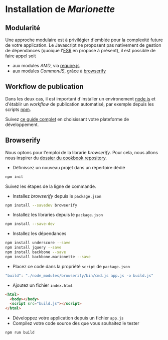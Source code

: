 # Installation de _Marionette_

## Modularité

Une approche modulaire est à privilégier d'emblée pour la complexité future de votre application. Le Javascript ne proposent pas nativement de gestion de dépendances (quoique l'[ES6](https://leanpub.com/exploring-es6/read#ch_modules) en propose à présent), il est possible de faire appel soit
- aux modules _AMD_, via [require.js](http://requirejs.org/)
- aux modules _CommonJS_, grâce à [browserify](http://browserify.org/)  


## Workflow de publication

Dans les deux cas, il est important d'installer un environement [node.js](http://nodejs.org/) et d'établir un _workflow_ de publication automatisé, par exemple depuis les scripts [npm](https://www.npmjs.com/).

Suivez [ce guide complet](https://github.com/joyent/node/wiki/Installation) en choisissant votre plateforme de développement.


## Browserify

Nous optons pour l'emploi de la librarie _browserify_.
Pour cela, nous allons nous inspirer du [dossier du cookbook repository](https://github.com/MarionetteLabs/marionette-cookbook/tree/master/recipes/architectures/browserify).

- Définissez un nouveau projet dans un répertoire dédié
```sh
npm init
```
Suivez les étapes de la ligne de commande.
- Installez _browserify_ depuis le `package.json`
```sh
npm install --savedev browserify
```
- Installez les libraries depuis le `package.json`
```sh
npm install --save-dev
```
- Installez les dépendances
```sh
npm install underscore --save
npm install jquery --save
npm install backbone --save
npm install backbone.marionette --save
```
- Placez ce code dans la propriété `script` de `package.json`
```js
"build": "./node_modules/browserify/bin/cmd.js app.js -o build.js"
```
- Ajoutez un fichier `index.html`
```html
<html>
  <body></body>
  <script src="build.js"></script>
</html>
```
- Développez votre application depuis un fichier `app.js`
- Compilez votre code source dès que vous souhaitez le tester
```sh
npm run build
```
